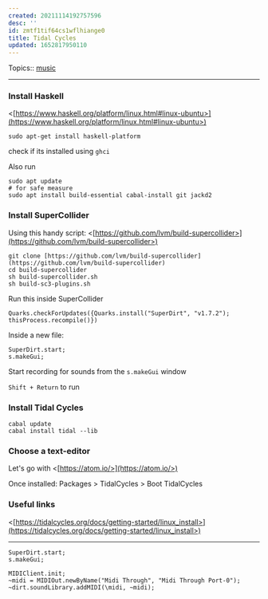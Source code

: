 ```yaml
---
created: 20211114192757596
desc: ''
id: zmtf1tif64cs1wflhiange0
title: Tidal Cycles
updated: 1652817950110
---
```

   
Topics::  [music](../unsorted/music.md)   
   
   
---   
   
### Install Haskell   
   
<[https://www.haskell.org/platform/linux.html#linux-ubuntu>](https://www.haskell.org/platform/linux.html#linux-ubuntu>)   
   
    sudo apt-get install haskell-platform   
   
check if its installed using `ghci`   
   
Also run   
   
```
sudo apt update
# for safe measure
sudo apt install build-essential cabal-install git jackd2
```
   
   
### Install SuperCollider   
   
Using this handy script: <[https://github.com/lvm/build-supercollider>](https://github.com/lvm/build-supercollider>)   
   
    git clone [https://github.com/lvm/build-supercollider](https://github.com/lvm/build-supercollider)   
    cd build-supercollider   
    sh build-supercollider.sh   
    sh build-sc3-plugins.sh   
   
Run this inside SuperCollider   
   
    Quarks.checkForUpdates({Quarks.install("SuperDirt", "v1.7.2"); thisProcess.recompile()})   
   
Inside a new file:   
   
    SuperDirt.start;   
    s.makeGui;   
   
Start recording for sounds from the `s.makeGui` window   
   
`Shift + Return` to run   
   
### Install Tidal Cycles   
   
    cabal update   
    cabal install tidal --lib   
   
### Choose a text-editor   
   
Let's go with <[https://atom.io/>](https://atom.io/>)   
   
Once installed: Packages \> TidalCycles \> Boot TidalCycles   
   
### Useful links   
   
<[https://tidalcycles.org/docs/getting-started/linux_install>](https://tidalcycles.org/docs/getting-started/linux_install>)   
   
   
---   
   
    SuperDirt.start;   
    s.makeGui;   
   
    MIDIClient.init;   
    ~midi = MIDIOut.newByName("Midi Through", "Midi Through Port-0");   
    ~dirt.soundLibrary.addMIDI(\midi, ~midi);
